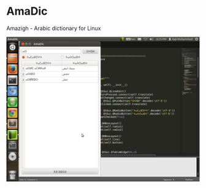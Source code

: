 AmaDic
======

Amazigh - Arabic dictionary for Linux

![alt tag](https://raw.githubusercontent.com/MohammedRaji/AmaDic/master/screenshot.png)
